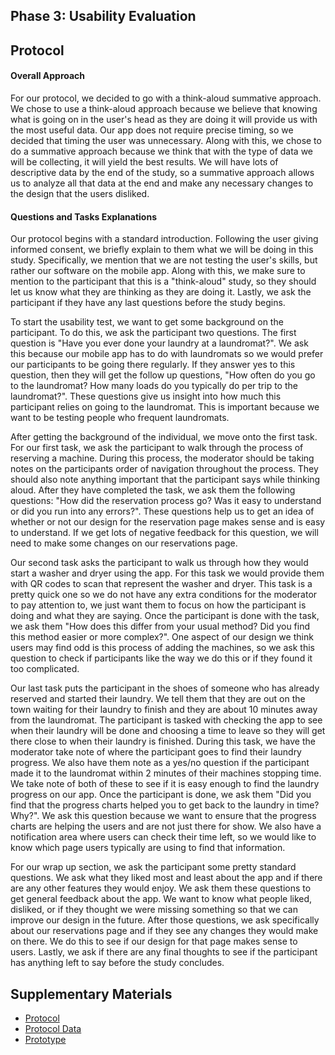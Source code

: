## Phase 3: Usability Evaluation

## Protocol

#### **Overall Approach**
For our protocol, we decided to go with a think-aloud summative approach. We chose to use a think-aloud approach because we believe that knowing what is going on in the user's head as they are doing it will provide us with the most useful data. Our app does not require precise timing, so we decided that timing the user was unnecessary. Along with this, we chose to do a summative approach because we think that with the type of data we will be collecting, it will yield the best results. We will have lots of descriptive data by the end of the study, so a summative approach allows us to analyze all that data at the end and make any necessary changes to the design that the users disliked.

#### **Questions and Tasks Explanations**
Our protocol begins with a standard introduction. Following the user giving informed consent, we briefly explain to them what we will be doing in this study. Specifically, we mention that we are not testing the user's skills, but rather our software on the mobile app. Along with this, we make sure to mention to the participant that this is a "think-aloud" study, so they should let us know what they are thinking as they are doing it. Lastly, we ask the participant if they have any last questions before the study begins.

To start the usability test, we want to get some background on the participant. To do this, we ask the participant two questions. The first question is "Have you ever done your laundry at a laundromat?". We ask this because our mobile app has to do with laundromats so we would prefer our participants to be going there regularly. If they answer yes to this question, then they will get the follow up questions, "How often do you go to the laundromat? How many loads do you typically do per trip to the laundromat?". These questions give us insight into how much this participant relies on going to the laundromat. This is important because we want to be testing people who frequent laundromats.

After getting the background of the individual, we move onto the first task. For our first task, we ask the participant to walk through the process of reserving a machine. During this process, the moderator should be taking notes on the participants order of navigation throughout the process. They should also note anything important that the participant says while thinking aloud. After they have completed the task, we ask them the following questions: "How did the reservation process go? Was it easy to understand or did you run into any errors?". These questions help us to get an idea of whether or not our design for the reservation page makes sense and is easy to understand. If we get lots of negative feedback for this question, we will need to make some changes on our reservations page.

Our second task asks the participant to walk us through how they would start a washer and dryer using the app. For this task we would provide them with QR codes to scan that represent the washer and dryer. This task is a pretty quick one so we do not have any extra conditions for the moderator to pay attention to, we just want them to focus on how the participant is doing and what they are saying. Once the participant is done with the task, we ask them "How does this differ from your usual method? Did you find this method easier or more complex?". One aspect of our design we think users may find odd is this process of adding the machines, so we ask this question to check if participants like the way we do this or if they found it too complicated.

Our last task puts the participant in the shoes of someone who has already reserved and started their laundry. We tell them that they are out on the town waiting for their laundry to finish and they are about 10 minutes away from the laundromat. The participant is tasked with checking the app to see when their laundry will be done and choosing a time to leave so they will get there close to when their laundry is finished. During this task, we have the moderator take note of where the participant goes to find their laundry progress. We also have them note as a yes/no question if the participant made it to the laundromat within 2 minutes of their machines stopping time. We take note of both of these to see if it is easy enough to find the laundry progress on our app. Once the participant is done, we ask them "Did you find that the progress charts helped you to get back to the laundry in time? Why?". We ask this question because we want to ensure that the progress charts are helping the users and are not just there for show. We also have a notification area where users can check their time left, so we would like to know which page users typically are using to find that information.

For our wrap up section, we ask the participant some pretty standard questions. We ask what they liked most and least about the app and if there are any other features they would enjoy. We ask them these questions to get general feedback about the app. We want to know what people liked, disliked, or if they thought we were missing something so that we can improve our design in the future. After those questions, we ask specifically about our reservations page and if they see any changes they would make on there. We do this to see if our design for that page makes sense to users. Lastly, we ask if there are any final thoughts to see if the participant has anything left to say before the study concludes.



## Supplementary Materials

* [Protocol](SupportingMaterials/Protocol.pdf)
* [Protocol Data](https://docs.google.com/spreadsheets/d/1nFU7jRKpZCLWjEWGuDZvNMgjDiB2P7lUNMw48olUvVg/edit?usp=sharing)
* [Prototype](https://xd.adobe.com/view/72935f84-d459-4b12-a4e3-f2c125af0e65-27c0/)
